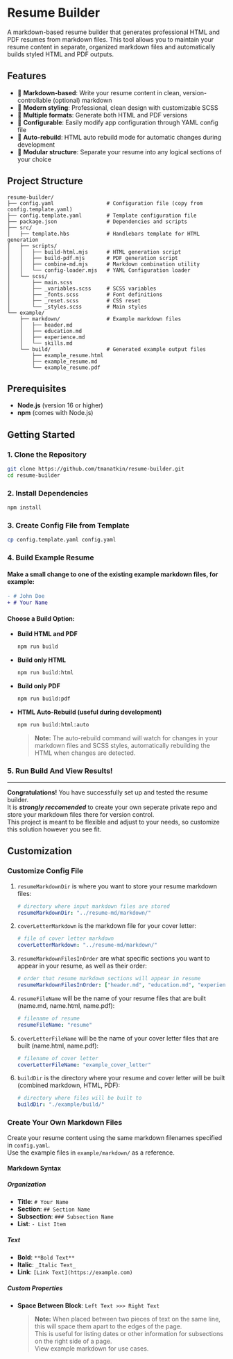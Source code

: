 # Resume Builder

A markdown-based resume builder that generates professional HTML and PDF resumes from markdown files. This tool allows you to maintain your resume content in separate, organized markdown files and automatically builds styled HTML and PDF outputs.

## Features

- 📝 **Markdown-based**: Write your resume content in clean, version-controllable (optional) markdown
- 🎨 **Modern styling**: Professional, clean design with customizable SCSS
- 📄 **Multiple formats**: Generate both HTML and PDF versions
- 🔧 **Configurable**: Easily modify app configuration through YAML config file
- 🔄 **Auto-rebuild**: HTML auto rebuild mode for automatic changes during development
- 📁 **Modular structure**: Separate your resume into any logical sections of your choice

## Project Structure

```
resume-builder/
├── config.yaml                 # Configuration file (copy from config.template.yaml)
├── config.template.yaml        # Template configuration file
├── package.json                # Dependencies and scripts
├── src/
│   ├── template.hbs            # Handlebars template for HTML generation
│   ├── scripts/
│   │   ├── build-html.mjs      # HTML generation script
│   │   ├── build-pdf.mjs       # PDF generation script
│   │   ├── combine-md.mjs      # Markdown combination utility
│   │   └── config-loader.mjs   # YAML Configuration loader
│   └── scss/
│       ├── main.scss
│       ├── _variables.scss     # SCSS variables
│       ├── _fonts.scss         # Font definitions
│       ├── _reset.scss         # CSS reset
│       └── _styles.scss        # Main styles
└── example/
    ├── markdown/               # Example markdown files
    │   ├── header.md
    │   ├── education.md
    │   ├── experience.md
    │   └── skills.md
    └── build/                  # Generated example output files
        ├── example_resume.html
        ├── example_resume.md
        └── example_resume.pdf
```

## Prerequisites

- **Node.js** (version 16 or higher)
- **npm** (comes with Node.js)

## Getting Started

### 1. Clone the Repository

```bash
git clone https://github.com/tmanatkin/resume-builder.git
cd resume-builder
```

### 2. Install Dependencies

```bash
npm install
```

### 3. Create Config File from Template

```bash
cp config.template.yaml config.yaml
```

### 4. Build Example Resume

#### Make a small change to one of the existing example markdown files, for example:

```diff
- # John Doe
+ # Your Name
```

#### Choose a Build Option:

- **Build HTML and PDF**

  ```bash
  npm run build
  ```

- **Build only HTML**

  ```bash
  npm run build:html
  ```

- **Build only PDF**

  ```bash
  npm run build:pdf
  ```

- **HTML Auto-Rebuild (useful during development)**

  ```bash
  npm run build:html:auto
  ```

  > **Note:** The auto-rebuild command will watch for changes in your markdown files and SCSS styles, automatically rebuilding the HTML when changes are detected.

### 5. Run Build And View Results!

---

**Congratulations!** You have successfully set up and tested the resume builder.<br>
It is _**strongly reccomended**_ to create your own seperate private repo and store your markdown files there for version control.<br>
This project is meant to be flexible and adjust to your needs, so customize this solution however you see fit.

## Customization

### Customize Config File

1. `resumeMarkdownDir` is where you want to store your resume markdown files:

   ```yaml
   # directory where input markdown files are stored
   resumeMarkdownDir: "../resume-md/markdown/"
   ```

2. `coverLetterMarkdown` is the markdown file for your cover letter:

   ```yaml
   # file of cover letter markdown
   coverLetterMarkdown: "../resume-md/markdown/"
   ```

3. `resumeMarkdownFilesInOrder` are what specific sections you want to appear in your resume, as well as their order:

   ```yaml
   # order that resume markdown sections will appear in resume
   resumeMarkdownFilesInOrder: ["header.md", "education.md", "experience.md", "skills.md"]
   ```

4. `resumeFileName` will be the name of your resume files that are built (name.md, name.html, name.pdf):

   ```yaml
   # filename of resume
   resumeFileName: "resume"
   ```

5. `coverLetterFileName` will be the name of your cover letter files that are built (name.html, name.pdf):

   ```yaml
   # filename of cover letter
   coverLetterFileName: "example_cover_letter"
   ```

6. `buildDir` is the directory where your resume and cover letter will be built (combined markdown, HTML, PDF):

   ```yaml
   # directory where files will be built to
   buildDir: "./example/build/"
   ```

### Create Your Own Markdown Files

Create your resume content using the same markdown filenames specified in `config.yaml`.<br>
Use the example files in `example/markdown/` as a reference.

#### Markdown Syntax

##### Organization

- **Title**: `# Your Name`
- **Section**: `## Section Name`
- **Subsection**: `### Subsection Name`
- **List**: `- List Item`

##### Text

- **Bold**: `**Bold Text**`
- **Italic**: `_Italic Text_`
- **Link**: `[Link Text](https://example.com)`

##### Custom Properties

- **Space Between Block**: `Left Text >>> Right Text`
  > **Note:** When placed between two pieces of text on the same line, this will space them apart to the edges of the page.<br>
  > This is useful for listing dates or other information for subsections on the right side of a page.<br>
  > View example markdown for use cases.

